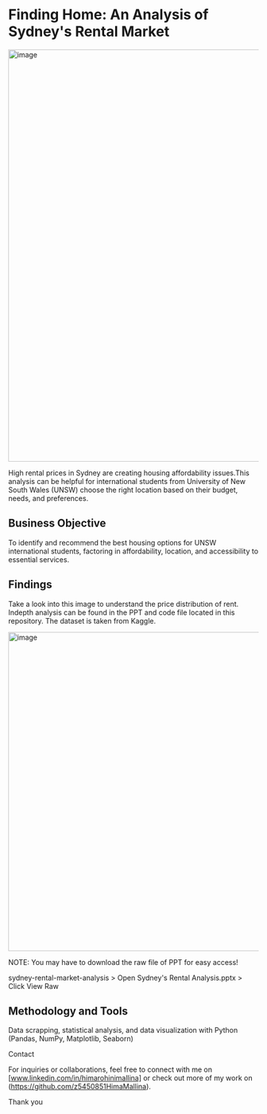 # Finding Home: An Analysis of Sydney's Rental Market 
<img width="827" alt="image" src="https://github.com/user-attachments/assets/44b6080f-b909-44c9-9d01-2fcf71b83dac" />

High rental prices in Sydney are creating housing affordability issues.This analysis can be helpful for international students from University of New South Wales (UNSW) choose the right location based on their budget, needs, and preferences.

## Business Objective
To identify and recommend the best housing options for UNSW international students, factoring in affordability, location, and accessibility to essential services.

## Findings
Take a look into this image to understand the price distribution of rent.
Indepth analysis can be found in the PPT and code file located in this repository. The dataset is taken from Kaggle. 

<img width="640" alt="image" src="https://github.com/user-attachments/assets/c17dc702-61c9-4476-b82b-a82205dcd1d5" />

NOTE: You may have to download the raw file of PPT for easy access!

sydney-rental-market-analysis > Open Sydney's Rental Analysis.pptx > Click View Raw

## Methodology and Tools
Data scrapping, statistical analysis, and data visualization with Python (Pandas, NumPy, Matplotlib, Seaborn)

Contact

For inquiries or collaborations, feel free to connect with me on [www.linkedin.com/in/himarohinimallina] or check out more of my work on (https://github.com/z5450851HimaMallina).

Thank you
